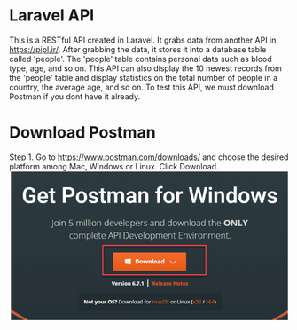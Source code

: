 # Laravel API
This is a RESTful API created in Laravel. It grabs data from another API in https://pipl.ir/. After grabbing the data, it stores it into a database table called 'people'. The 'people' table contains personal data such as blood type, age, and so on. This API can also display the 10 newest records from the 'people' table and display statistics on the total number of people in a country, the average age, and so on. To test this API, we must download Postman if you dont have it already. 

# Download Postman
Step 1. Go to https://www.postman.com/downloads/ and choose the desired platform among Mac, Windows or Linux. Click Download.<br>
![alt text](https://github.com/humbleguidant/LaravelAPI/blob/master/Screenshots/postman.PNG?raw=true)
